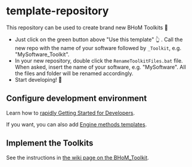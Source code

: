 # template-repository
This repository can be used to create brand new BHoM Toolkits :rocket:

- Just click on the green button above "Use this template" :point_up_2: . Call the new repo with the name of your software followed by `_Toolkit`, e.g. "MySoftware_Toolkit".
- In your new repository, double click the `RenameToolkitFiles.bat` file. When asked, insert the name of your software, e.g. "MySoftware". All the files and folder will be renamed accordingly.
- Start developing! :rocket:

## Configure development environment
Learn how to [rapidly Getting Started for Developers](https://bhom.xyz/documentation/Guides-and-Tutorials/Coding-with-BHoM/). 

If you want, you can also add [Engine methods templates](https://github.com/BHoM/documentation/tree/master/templates/Engine%20method%20templates). 


## Implement the Toolkits
See the instructions in [the wiki page on the BHoM_Toolkit](https://github.com/BHoM/documentation/wiki/The-BHoM-Toolkit).
